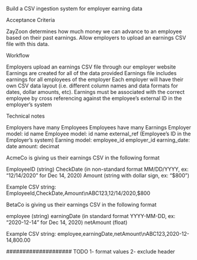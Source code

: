 Build a CSV ingestion system for employer earning data


Acceptance Criteria

ZayZoon determines how much money we can advance to an employee based on their past earnings. Allow employers to upload an earnings CSV file with this data.

Workflow

Employers upload an earnings CSV file through our employer website
Earnings are created for all of the data provided
Earnings file includes earnings for all employees of the employer
Each employer will have their own CSV data layout (i.e. different column names and data formats for dates, dollar amounts, etc). 
Earnings must be associated with the correct employee by cross referencing against the employee’s external ID in the employer’s system

Technical notes

Employers have many Employees
Employees have many Earnings
Employer model:
id
name
Employee model:
id
name
external_ref (Employee’s ID in the Employer’s system)
Earning model:
employee_id
employer_id
earning_date: date
amount: decimat

AcmeCo is giving us their earnings CSV in the following format

EmployeeID (string)
CheckDate (in non-standard format MM/DD/YYYY, ex: “12/14/2020” for Dec 14, 2020)
Amount (string with dollar sign, ex: “$800”)

Example CSV string:
EmployeeId,CheckDate,Amount\nABC123,12/14/2020,$800

BetaCo is giving us their earnings CSV in the following format

employee (string)
earningDate (in standard format YYYY-MM-DD, ex: “2020-12-14” for Dec 14, 2020)
netAmount (float)

Example CSV string:
employee,earningDate,netAmount\nABC123,2020-12-14,800.00



####################
TODO
1- format values
2- exclude header
